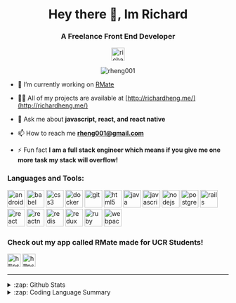 <h1 align="center">Hey there 👋, Im Richard</h1>
<h3 align="center">A Freelance Front End Developer</h3>

<p align="center">
<a href="https://linkedin.com/in/richard-heng" target="blank"><img align="center" src="https://cdn.jsdelivr.net/npm/simple-icons@3.0.1/icons/linkedin.svg" alt="richard-heng" height="30" width="30" /></a>
</p>

<p align="center"> <img src="https://komarev.com/ghpvc/?username=rheng001" alt="rheng001" /> </p>

- 🔭 I’m currently working on [RMate](https://www.mycampusmate.com/)

- 👨‍💻 All of my projects are available at [http://richardheng.me/](http://richardheng.me/)

- 💬 Ask me about **javascript, react, and react native**

- 📫 How to reach me **rheng001@gmail.com**

- ⚡ Fun fact **I am a full stack engineer which means if you give me one more task my stack will overflow!**

### Languages and Tools:

<p align="left"><img src="https://devicons.github.io/devicon/devicon.git/icons/android/android-original-wordmark.svg" alt="android" width="40" height="40"/> <img src="https://www.vectorlogo.zone/logos/babeljs/babeljs-icon.svg" alt="babel" width="40" height="40"/> <img src="https://devicons.github.io/devicon/devicon.git/icons/css3/css3-original-wordmark.svg" alt="css3" width="40" height="40"/> <img src="https://devicons.github.io/devicon/devicon.git/icons/docker/docker-original-wordmark.svg" alt="docker" width="40" height="40"/> <img src="https://www.vectorlogo.zone/logos/git-scm/git-scm-icon.svg" alt="git" width="40" height="40"/> <img src="https://devicons.github.io/devicon/devicon.git/icons/html5/html5-original-wordmark.svg" alt="html5" width="40" height="40"/> <img src="https://devicons.github.io/devicon/devicon.git/icons/java/java-original-wordmark.svg" alt="java" width="40" height="40"/> <img src="https://devicons.github.io/devicon/devicon.git/icons/javascript/javascript-original.svg" alt="javascript" width="40" height="40"/> <img src="https://devicons.github.io/devicon/devicon.git/icons/nodejs/nodejs-original-wordmark.svg" alt="nodejs" width="40" height="40"/> <img src="https://devicons.github.io/devicon/devicon.git/icons/postgresql/postgresql-original-wordmark.svg" alt="postgresql" width="40" height="40"/> <img src="https://devicons.github.io/devicon/devicon.git/icons/rails/rails-original-wordmark.svg" alt="rails" width="40" height="40"/> <img src="https://devicons.github.io/devicon/devicon.git/icons/react/react-original-wordmark.svg" alt="react" width="40" height="40"/> <img src="https://reactnative.dev/img/header_logo.svg" alt="reactnative" width="40" height="40"/> <img src="https://devicons.github.io/devicon/devicon.git/icons/redis/redis-original-wordmark.svg" alt="redis" width="40" height="40"/> <img src="https://devicons.github.io/devicon/devicon.git/icons/redux/redux-original.svg" alt="redux" width="40" height="40"/> <img src="https://devicons.github.io/devicon/devicon.git/icons/ruby/ruby-original-wordmark.svg" alt="ruby" width="40" height="40"/> <img src="https://devicons.github.io/devicon/devicon.git/icons/webpack/webpack-original.svg" alt="webpack" width="40" height="40"/></p>

### Check out my app called RMate made for UCR Students!

<a href="https://play.google.com/store/apps/details?id=com.mycampusmate.rmate&hl=en_US" target="blank"><img src="https://cdn.worldvectorlogo.com/logos/google-play-store.svg" alt="https://play.google.com/store/apps/details?id=com.mycampusmate.rmate&hl=en_US" height="30" width="30" /></a>
<a href="https://apps.apple.com/us/app/rmate/id1418361482" target="blank"><img src="https://cdn.worldvectorlogo.com/logos/app-store-1.svg" alt="https://apps.apple.com/us/app/rmate/id1418361482" height="30" width="30" /></a>

---

<details>
  <summary>:zap: Github Stats</summary>
  <img alt="rheng001's Github Stats" src="https://github-readme-stats.vercel.app/api?username=rheng001&show_icons=true&hide_border=true" />
</details>

<details>
  <summary>:zap: Coding Language Summary</summary>
  <img align="left" alt="rheng001's Language Stats" src="https://github-readme-stats.vercel.app/api/top-langs/?username=rheng001&layout=compact&hide=html" />
</details>




